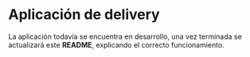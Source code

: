# Aplicación de delivery

La aplicación todavía se encuentra en desarrollo, una vez terminada se actualizará este **README**, explicando el correcto funcionamiento.
